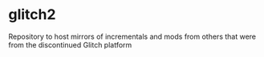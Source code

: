 # glitch2
Repository to host mirrors of incrementals and mods from others that were from the discontinued Glitch platform
